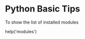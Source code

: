 Python Basic Tips
==================

To show the list of installed modules

help('modules')          
